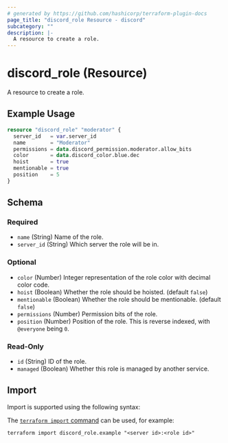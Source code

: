 ```yaml
---
# generated by https://github.com/hashicorp/terraform-plugin-docs
page_title: "discord_role Resource - discord"
subcategory: ""
description: |-
  A resource to create a role.
---
```


# discord_role (Resource)

A resource to create a role.

## Example Usage

```terraform
resource "discord_role" "moderator" {
  server_id   = var.server_id
  name        = "Moderator"
  permissions = data.discord_permission.moderator.allow_bits
  color       = data.discord_color.blue.dec
  hoist       = true
  mentionable = true
  position    = 5
}
```

<!-- schema generated by tfplugindocs -->
## Schema

### Required

- `name` (String) Name of the role.
- `server_id` (String) Which server the role will be in.

### Optional

- `color` (Number) Integer representation of the role color with decimal color code.
- `hoist` (Boolean) Whether the role should be hoisted. (default `false`)
- `mentionable` (Boolean) Whether the role should be mentionable. (default `false`)
- `permissions` (Number) Permission bits of the role.
- `position` (Number) Position of the role. This is reverse indexed, with `@everyone` being `0`.

### Read-Only

- `id` (String) ID of the role.
- `managed` (Boolean) Whether this role is managed by another service.

## Import

Import is supported using the following syntax:

The [`terraform import` command](https://developer.hashicorp.com/terraform/cli/commands/import) can be used, for example:

```shell
terraform import discord_role.example "<server id>:<role id>"
```
